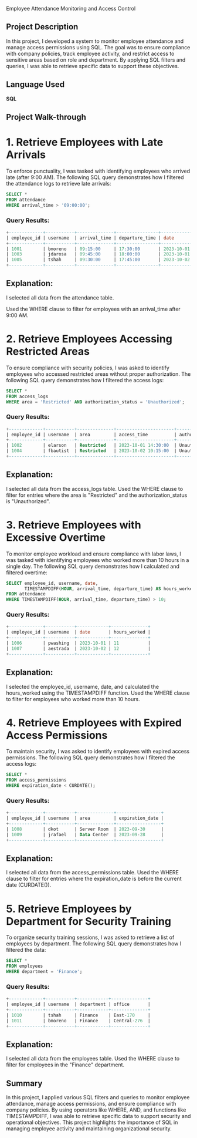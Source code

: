  Employee Attendance Monitoring and Access Control

## Project Description
In this project, I developed a system to monitor employee attendance and manage access permissions using SQL. The goal was to ensure compliance with company policies, track employee activity, and restrict access to sensitive areas based on role and department. By applying SQL filters and queries, I was able to retrieve specific data to support these objectives.

## Language Used
**SQL**

## Project Walk-through

# 1. Retrieve Employees with Late Arrivals
To enforce punctuality, I was tasked with identifying employees who arrived late (after 9:00 AM). The following SQL query demonstrates how I filtered the attendance logs to retrieve late arrivals:

```sql
SELECT * 
FROM attendance 
WHERE arrival_time > '09:00:00';
```
### Query Results:
```sql
+-------------+-----------+--------------+----------------+------------+
| employee_id | username  | arrival_time | departure_time | date       |
+-------------+-----------+--------------+----------------+------------+
| 1001        | bmoreno   | 09:15:00     | 17:30:00       | 2023-10-01 |
| 1003        | jdarosa   | 09:45:00     | 18:00:00       | 2023-10-01 |
| 1005        | tshah     | 09:30:00     | 17:45:00       | 2023-10-02 |
+-------------+-----------+--------------+----------------+------------+
```
## Explanation:

I selected all data from the attendance table.

Used the WHERE clause to filter for employees with an arrival_time after 9:00 AM.

# 2. Retrieve Employees Accessing Restricted Areas
To ensure compliance with security policies, I was asked to identify employees who accessed restricted areas without proper authorization. The following SQL query demonstrates how I filtered the access logs:

```sql
SELECT * 
FROM access_logs 
WHERE area = 'Restricted' AND authorization_status = 'Unauthorized';
```
### Query Results:
```sql
+-------------+-----------+--------------+----------------------+----------------------+
| employee_id | username  | area         | access_time          | authorization_status |
+-------------+-----------+--------------+----------------------+----------------------+
| 1002        | elarson   | Restricted   | 2023-10-01 14:30:00  | Unauthorized         |
| 1004        | fbautist  | Restricted   | 2023-10-02 10:15:00  | Unauthorized         |
+-------------+-----------+--------------+----------------------+----------------------+
```
## Explanation:
I selected all data from the access_logs table.
Used the WHERE clause to filter for entries where the area is "Restricted" and the authorization_status is "Unauthorized".

# 3. Retrieve Employees with Excessive Overtime
To monitor employee workload and ensure compliance with labor laws, I was tasked with identifying employees who worked more than 10 hours in a single day. The following SQL query demonstrates how I calculated and filtered overtime:
```sql
SELECT employee_id, username, date, 
       TIMESTAMPDIFF(HOUR, arrival_time, departure_time) AS hours_worked
FROM attendance 
WHERE TIMESTAMPDIFF(HOUR, arrival_time, departure_time) > 10;
```
### Query Results:  
```sql
+-------------+-----------+------------+--------------+
| employee_id | username  | date       | hours_worked |
+-------------+-----------+------------+--------------+
| 1006        | pwashing  | 2023-10-01 | 11           |
| 1007        | aestrada  | 2023-10-02 | 12           |
+-------------+-----------+------------+--------------+
```
## Explanation:
I selected the employee_id, username, date, and calculated the hours_worked using the TIMESTAMPDIFF function.
Used the WHERE clause to filter for employees who worked more than 10 hours.

# 4. Retrieve Employees with Expired Access Permissions
To maintain security, I was asked to identify employees with expired access permissions. The following SQL query demonstrates how I filtered the access logs:
```sql
SELECT * 
FROM access_permissions 
WHERE expiration_date < CURDATE();
```
### Query Results:
```sql
+-------------+-----------+--------------+-----------------+
| employee_id | username  | area         | expiration_date |
+-------------+-----------+--------------+-----------------+
| 1008        | dkot      | Server Room  | 2023-09-30      |
| 1009        | jrafael   | Data Center  | 2023-09-28      |
+-------------+-----------+--------------+-----------------+
```
## Explanation:
I selected all data from the access_permissions table.
Used the WHERE clause to filter for entries where the expiration_date is before the current date (CURDATE()).

# 5. Retrieve Employees by Department for Security Training
To organize security training sessions, I was asked to retrieve a list of employees by department. The following SQL query demonstrates how I filtered the data:
```sql
SELECT * 
FROM employees 
WHERE department = 'Finance';
```
### Query Results: 
```sql
+-------------+-----------+------------+--------------+
| employee_id | username  | department | office       |
+-------------+-----------+------------+--------------+
| 1010        | tshah     | Finance    | East-170     |
| 1011        | bmoreno   | Finance    | Central-276  |
+-------------+-----------+------------+--------------+
```
## Explanation:
I selected all data from the employees table.
Used the WHERE clause to filter for employees in the "Finance" department.

## Summary
In this project, I applied various SQL filters and queries to monitor employee attendance, manage access permissions, and ensure compliance with company policies. By using operators like WHERE, AND, and functions like TIMESTAMPDIFF, I was able to retrieve specific data to support security and operational objectives. This project highlights the importance of SQL in managing employee activity and maintaining organizational security.

